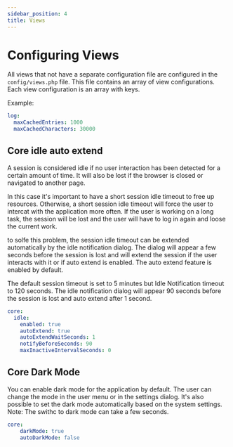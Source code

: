```yaml
---
sidebar_position: 4
title: Views
---
```


# Configuring Views

All views that not have a separate configuration file are configured in the `config/views.php` file. This file contains 
an array of view configurations. Each view configuration is an array with keys.

Example:
```yaml
log:
  maxCachedEntries: 1000
  maxCachedCharacters: 30000
```

## Core idle auto extend

A session is considered idle if no user interaction has been detected for a certain amount of time. It will
also be lost if the browser is closed or navigated to another page.

In this case it's important to have a short session idle timeout to free up resources. Otherwise, 
a short session idle timeout will force the user to intercat with the application more often.
If the user is working on a long task, the session will be lost and the user will have to log in again and
loose the current work.

to solfe this problem, the session idle timeout can be extended automatically by the idle notification dialog.
The dialog will appear a few seconds before the session is lost and will extend the session if the user interacts 
with it or if auto extend is enabled. The auto extend feature is enabled by default.

The default session timeout is set to 5 minutes but Idle Notification timeout to 120 seconds. The idle notification dialog 
will appear 90 seconds before the session is lost and auto extend after 1 second.

```yaml
core:
  idle:
    enabled: true
    autoExtend: true
    autoExtendWaitSeconds: 1
    notifyBeforeSeconds: 90
    maxInactiveIntervalSeconds: 0
```

## Core Dark Mode

You can enable dark mode for the application by default. The user can change the mode in the user menu or in the settings dialog.
It's also possible to set the dark mode automatically based on the system settings. Note: The swithc to dark mode can
take a few seconds.

```yaml
core:
    darkMode: true
    autoDarkMode: false
```
